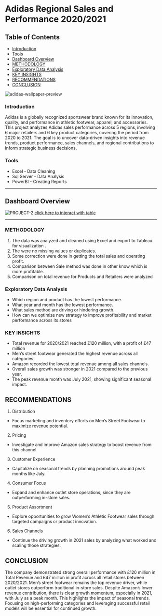 # Adidas Regional Sales and Performance  2020/2021

## Table of Contents
- [Introduction](#introduction)
- [Tools](#tools)
- [Dashboard Overview](#dashboard-overview)
- [METHODOLOGY](#methodology)
- [Exploratory Data Analysis](#exploratory-data-analysis)
- [KEY INSIGHTS](#key-insights)
- [RECOMMENDATIONS](#recommendations)
-  [CONCLUSION](#conclusion)
  
![adidas-wallpaper-preview](https://github.com/user-attachments/assets/35abf279-8088-4cbc-a6ab-1d10645ecc98)


### Introduction


Adidas is a globally recognized sportswear brand known for its innovation, quality, and performance in athletic footwear, apparel, and accessories. This project analyzes Adidas sales performance across 5 regions, involving 6 major retailers and 6 key product categories, covering the period from 2020 to 2021. The goal is to uncover data-driven insights into revenue trends, product performance, sales channels, and regional contributions to inform strategic business decisions.

### Tools 
- Excel - Data Cleaning 
- Sql Server - Data Analysis
- PowerBI - Creating Reports
---

## Dashboard Overview
![PROJECT-2](https://github.com/user-attachments/assets/25333064-32f6-49ab-b45c-fa267fc40497)
[click here to interact with table](https://public.tableau.com/views/adidas_con/PROJECT?:language=en-GB&:sid=&:redirect=auth&:display_count=n&:origin=viz_share_link)


---
### METHODOLOGY 

1. 	The data was analyzed and cleaned using Excel and export to Tableau for visualization . 
2. 	The were no missing values or duplicates.
3. 	Some correction were done in getting the total sales and operating profit.
4. 	Comparison between Sale method was done in other know which is more profitable.
5. 	Comparison on total revenue  for Products and Retailers were analyzed

### Exploratory Data Analysis
- Which region and product has the lowest performance.
- What year and month has the lowest performance.
- What sales method are driving or hindering growth.
- How can we optimize new strategy to improve profitability and market performance across its stores


### KEY INSIGHTS
- Total revenue for 2020/2021 reached £120 million, with a profit of £47 million
- Men’s street footwear generated the highest revenue across all categories.
- Amazon recorded the lowest total revenue among all sales channels.
- Overall sales growth was stronger in 2021 compared to the previous year.
- The peak revenue month was July 2021, showing significant seasonal impact.


## RECOMMENDATIONS
1. Distribution
  - Focus marketing and inventory efforts on Men’s Street Footwear to maximize revenue potential.
2. Pricing
  - Investigate and improve Amazon sales strategy to boost revenue from this channel.
3. Customer Experience
  - Capitalize on seasonal trends by planning promotions around peak months like July.
4. Consumer Focus
  - Expand and enhance outlet store operations, since they are outperforming in-store sales.
5. Product Assortment
  - Explore opportunities to grow Women’s Athletic Footwear sales through targeted campaigns or product innovation.
6. Sales Channels
  - Continue the driving growth in 2021 sales by analyzing what worked and scaling those strategies.

## CONCLUSION
The company demonstrated strong overall performance with £120 million in Total Revenue and £47 million in profit across all retail stores between 2020/2021. Men’s street footwear remains the top revenue driver, while outlet stores outperform traditional in-store sales. Despite Amazon’s lower revenue contribution, there is clear growth momentum, especially in 2021, with July as a peak month. This highlights the impact of seasonal trends. Focusing on high-performing categories and leveraging successful retail models will be essential for continued growth.
